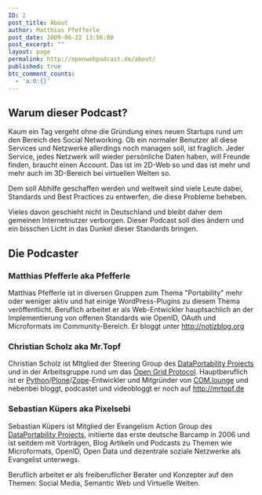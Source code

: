 ```yaml
---
ID: 2
post_title: About
author: Matthias Pfefferle
post_date: 2009-06-22 13:56:00
post_excerpt: ""
layout: page
permalink: http://openwebpodcast.de/about/
published: true
btc_comment_counts:
  - 'a:0:{}'
---
```

<h2>Warum dieser Podcast?</h2>

Kaum ein Tag vergeht ohne die Gründung eines neuen Startups rund um den Bereich des Social Networking. Ob ein normaler Benutzer all diese Services und Netzwerke allerdings noch managen soll, ist fraglich. Jeder Service, jedes Netzwerk will wieder persönliche Daten haben, will Freunde finden, braucht einen Account. Das ist im 2D-Web so und das ist mehr und mehr auch im 3D-Bereich bei virtuellen Welten so.

Dem soll Abhilfe geschaffen werden und weltweit sind viele Leute dabei, Standards und Best Practices zu entwerfen, die diese Probleme beheben. 

Vieles davon geschieht nicht in Deutschland und bleibt daher dem gemeinen Internetnutzer verborgen. Dieser Podcast soll dies ändern und ein bisschen Licht in das Dunkel dieser Standards bringen.

<h2>Die Podcaster</h2>

<h3>Matthias Pfefferle aka Pfefferle</h3>

Matthias Pfefferle ist in diversen Gruppen zum Thema "Portability" mehr oder weniger aktiv und hat einige WordPress-Plugins zu diesem Thema veröffentlicht. Beruflich arbeitet er als Web-Entwickler hauptsachlich an der Implementierung von offenen Standards wie OpenID, OAuth und Microformats im Community-Bereich. Er bloggt unter <a href="http://notizblog.org">http://notizblog.org</a>

<h3>Christian Scholz aka Mr.Topf</h3>

Christian Scholz ist MItglied der Steering Group des <a href="http://dataportability.org">DataPortability Projects</a> und in der Arbeitsgruppe rund um das <a href="http://wiki.secondlife.com/wiki/Open_Grid_Protocol">Open Grid Protocol</a>. Hauptberuflich ist er <a href="http://python.org">Python</a>/<a href="http://plone.org">Plone</a>/<a href="http://zope.org">Zope</a>-Entwickler und Mitgründer von <a href="http://comlounge.net">COM.lounge</a> und nebenbei bloggt, podcastet und videobloggt er noch auf <a href="http://mrtopf.de">http://mrtopf.de</a>

<h3>Sebastian Küpers aka Pixelsebi</h3>

Sebastian Küpers ist Mitglied der Evangelism Action Group des <a href="http://dataportability.org">DataPortability Projects</a>, initiierte das erste deutsche Barcamp in 2006 und ist seitdem mit Vorträgen, Blog Artikeln und Podcasts zu Themen wie Microformats, OpenID, Open Data und dezentrale soziale Netzwerke als Evangelist unterwegs.

Beruflich arbeitet er als freiberuflicher Berater und Konzepter auf den Themen: Social Media, Semantic Web und Virtuelle Welten.